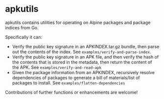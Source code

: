 # apkutils

apkutils contains utilities for operating on Alpine packages and package indices
from Go.

Specifically it can:

- Verify the public key signature in an APKINDEX.tar.gz bundle, then parse out
  the contents of the index. See `examples/verify-and-parse-index`.
- Verify the public key signature in an APK file, and then verify the hash
  of the contents that is stored in the metadata, then return the content of
  the APK. See `examples/verify-and-read-apk`
- Given the package information from an APKINDEX, recursively resolve
  dependencies of packages to generate a bill of materials/list of packages
  to install. See `examples/flatten-dependencies`

Contributions of further functions or enhancements are welcome!
